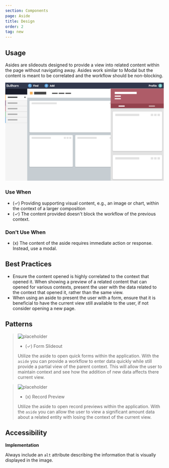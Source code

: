 ```yaml
---
section: Components
page: Aside
title: Design
order: 2
tag: new
---
```


## Usage

<novo-grid columns="2" align="start" gap="2rem">
<div>

Asides are slideouts designed to provide a view into related content within the page without navigating away.  Asides work similar to Modal but the content is meant to be correlated and the workflow should be non-blocking.

</div>

<img src="assets/images/AsideOverview.png"/>

<div>

### Use When

- (✓) Providing supporting visual content, e.g., an image or chart, within the context of a larger composition
- (✓) The content provided doesn't block the workflow of the previous context.

</div>
<div>

### Don′t Use When

- (x) The content of the aside requires immediate action or response. Instead, use a modal.

</div>
</novo-grid>

## Best Practices

- Ensure the content opened is highly correlated to the context that opened it. When showing a preview of a related content that can opened for various contexts, present the user with the data related to the context that opened it, rather than the same view.
- When using an aside to present the user with a form, ensure that it is beneficial to have the current view still available to the user, if not consider opening a new page.

## Patterns

<novo-grid columns="2" align="start" gap="2rem">

> ![placeholder](https://via.placeholder.com/350x250)
>
> - (✓) Form Slideout
>
> Utilize the aside to open quick forms within the application. With the `aside` you can provide a workflow to enter data quickly while still provide a partial view of the parent context. This will allow the user to maintain context and see how the addition of new data affects there current view.

> ![placeholder](https://via.placeholder.com/350x250)
>
> - (x) Record Preview
>
> Utilize the aside to open record previews within the application. With the `aside` you can allow the user to view a significant amount data about a related entity with losing the context of the current view.

</novo-grid>

## Accessibility

**Implementation**

Always include an `alt` attribute describing the information that is visually displayed in the image.
